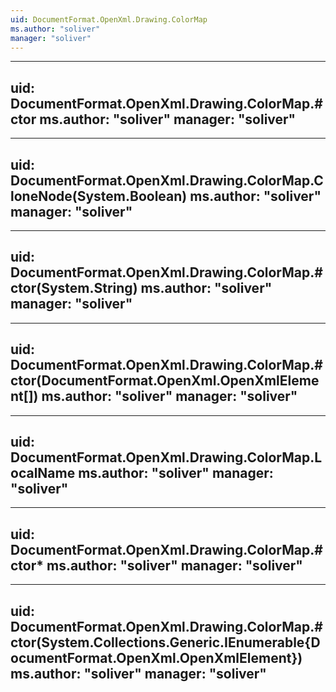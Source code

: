 ```yaml
---
uid: DocumentFormat.OpenXml.Drawing.ColorMap
ms.author: "soliver"
manager: "soliver"
---
```


---
uid: DocumentFormat.OpenXml.Drawing.ColorMap.#ctor
ms.author: "soliver"
manager: "soliver"
---

---
uid: DocumentFormat.OpenXml.Drawing.ColorMap.CloneNode(System.Boolean)
ms.author: "soliver"
manager: "soliver"
---

---
uid: DocumentFormat.OpenXml.Drawing.ColorMap.#ctor(System.String)
ms.author: "soliver"
manager: "soliver"
---

---
uid: DocumentFormat.OpenXml.Drawing.ColorMap.#ctor(DocumentFormat.OpenXml.OpenXmlElement[])
ms.author: "soliver"
manager: "soliver"
---

---
uid: DocumentFormat.OpenXml.Drawing.ColorMap.LocalName
ms.author: "soliver"
manager: "soliver"
---

---
uid: DocumentFormat.OpenXml.Drawing.ColorMap.#ctor*
ms.author: "soliver"
manager: "soliver"
---

---
uid: DocumentFormat.OpenXml.Drawing.ColorMap.#ctor(System.Collections.Generic.IEnumerable{DocumentFormat.OpenXml.OpenXmlElement})
ms.author: "soliver"
manager: "soliver"
---
